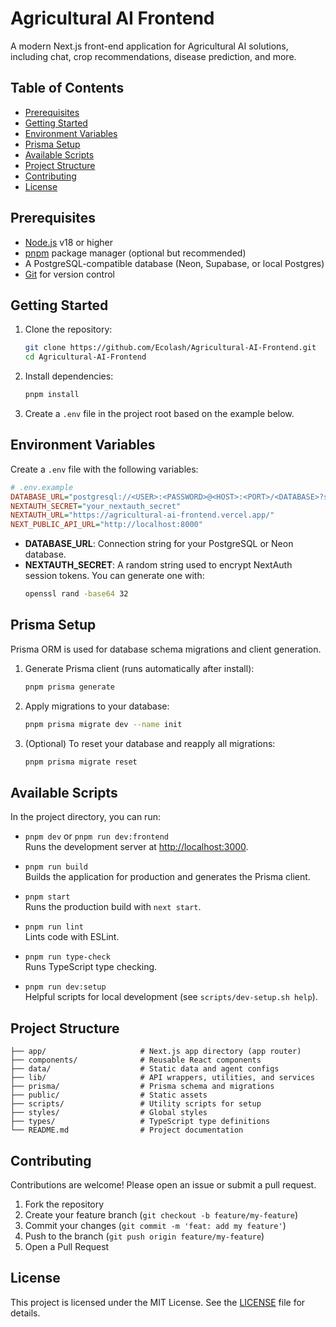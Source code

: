 # Agricultural AI Frontend

A modern Next.js front-end application for Agricultural AI solutions, including chat, crop recommendations, disease prediction, and more.

## Table of Contents

- [Prerequisites](#prerequisites)
- [Getting Started](#getting-started)
- [Environment Variables](#environment-variables)
- [Prisma Setup](#prisma-setup)
- [Available Scripts](#available-scripts)
- [Project Structure](#project-structure)
- [Contributing](#contributing)
- [License](#license)

## Prerequisites

- [Node.js](https://nodejs.org/) v18 or higher
- [pnpm](https://pnpm.io/) package manager (optional but recommended)
- A PostgreSQL-compatible database (Neon, Supabase, or local Postgres)
- [Git](https://git-scm.com/) for version control

## Getting Started

1. Clone the repository:

   ```bash
   git clone https://github.com/Ecolash/Agricultural-AI-Frontend.git
   cd Agricultural-AI-Frontend
   ```

2. Install dependencies:

   ```bash
   pnpm install
   ```

3. Create a `.env` file in the project root based on the example below.

## Environment Variables

Create a `.env` file with the following variables:

```ini
# .env.example
DATABASE_URL="postgresql://<USER>:<PASSWORD>@<HOST>:<PORT>/<DATABASE>?sslmode=require&channel_binding=require"
NEXTAUTH_SECRET="your_nextauth_secret"
NEXTAUTH_URL="https://agricultural-ai-frontend.vercel.app/"
NEXT_PUBLIC_API_URL="http://localhost:8000"
```

- **DATABASE_URL**: Connection string for your PostgreSQL or Neon database.
- **NEXTAUTH_SECRET**: A random string used to encrypt NextAuth session tokens. You can generate one with:
  ```bash
  openssl rand -base64 32
  ```

## Prisma Setup

Prisma ORM is used for database schema migrations and client generation.

1. Generate Prisma client (runs automatically after install):

   ```bash
   pnpm prisma generate
   ```

2. Apply migrations to your database:

   ```bash
   pnpm prisma migrate dev --name init
   ```

3. (Optional) To reset your database and reapply all migrations:
   ```bash
   pnpm prisma migrate reset
   ```

## Available Scripts

In the project directory, you can run:

- `pnpm dev` or `pnpm run dev:frontend`  
  Runs the development server at [http://localhost:3000](http://localhost:3000).

- `pnpm run build`  
  Builds the application for production and generates the Prisma client.

- `pnpm start`  
  Runs the production build with `next start`.

- `pnpm run lint`  
  Lints code with ESLint.

- `pnpm run type-check`  
  Runs TypeScript type checking.

- `pnpm run dev:setup`  
  Helpful scripts for local development (see `scripts/dev-setup.sh help`).

## Project Structure

```
├── app/                     # Next.js app directory (app router)
├── components/              # Reusable React components
├── data/                    # Static data and agent configs
├── lib/                     # API wrappers, utilities, and services
├── prisma/                  # Prisma schema and migrations
├── public/                  # Static assets
├── scripts/                 # Utility scripts for setup
├── styles/                  # Global styles
├── types/                   # TypeScript type definitions
└── README.md                # Project documentation
```

## Contributing

Contributions are welcome! Please open an issue or submit a pull request.

1. Fork the repository
2. Create your feature branch (`git checkout -b feature/my-feature`)
3. Commit your changes (`git commit -m 'feat: add my feature'`)
4. Push to the branch (`git push origin feature/my-feature`)
5. Open a Pull Request

## License

This project is licensed under the MIT License. See the [LICENSE](LICENSE) file for details.
